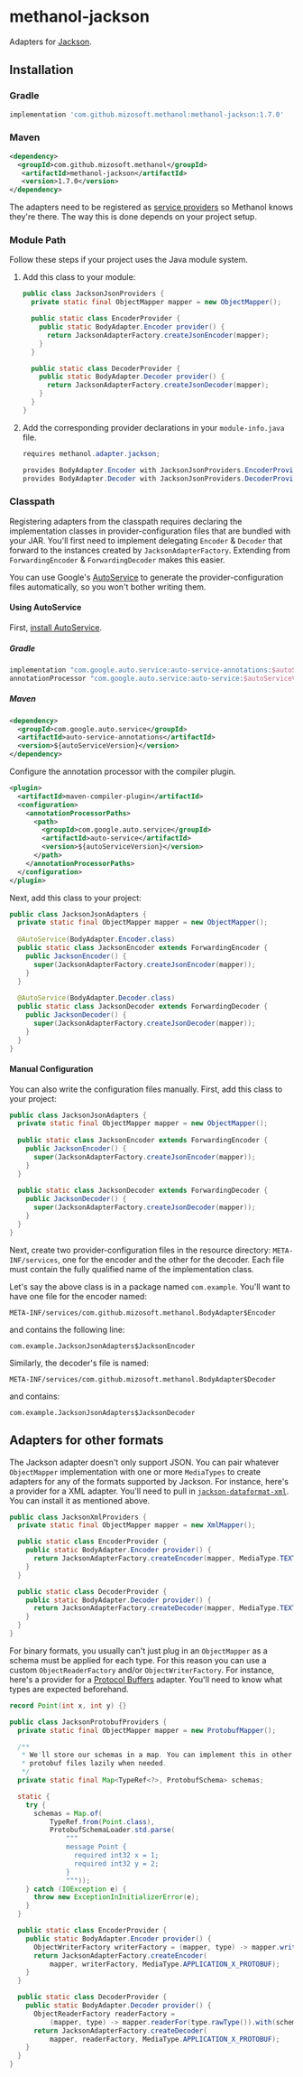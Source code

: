 # methanol-jackson

Adapters for [Jackson][jackson].

## Installation

### Gradle

```gradle
implementation 'com.github.mizosoft.methanol:methanol-jackson:1.7.0'
```

### Maven

```xml
<dependency>
  <groupId>com.github.mizosoft.methanol</groupId>
   <artifactId>methanol-jackson</artifactId>
   <version>1.7.0</version>
</dependency>
```

The adapters need to be registered as [service providers][serviceloader_javadoc] so Methanol knows they're there.
The way this is done depends on your project setup.

### Module Path

Follow these steps if your project uses the Java module system.

1. Add this class to your module:

    ```java
    public class JacksonJsonProviders {
      private static final ObjectMapper mapper = new ObjectMapper();
   
      public static class EncoderProvider {
        public static BodyAdapter.Encoder provider() {
          return JacksonAdapterFactory.createJsonEncoder(mapper);
        }
      }
   
      public static class DecoderProvider {
        public static BodyAdapter.Decoder provider() {
          return JacksonAdapterFactory.createJsonDecoder(mapper);
        }
      }
    }
    ```

2. Add the corresponding provider declarations in your `module-info.java` file.

    ```java
    requires methanol.adapter.jackson;
   
    provides BodyAdapter.Encoder with JacksonJsonProviders.EncoderProvider;
    provides BodyAdapter.Decoder with JacksonJsonProviders.DecoderProvider;
    ```

### Classpath

Registering adapters from the classpath requires declaring the implementation classes in provider-configuration
files that are bundled with your JAR. You'll first need to implement delegating `Encoder` & `Decoder`
that forward to the instances created by `JacksonAdapterFactory`. Extending from `ForwardingEncoder` &
`ForwardingDecoder` makes this easier.

You can use Google's [AutoService][autoservice] to generate the provider-configuration files automatically,
so you won't bother writing them.

#### Using AutoService

First, [install AutoService][autoservice_getting_started].

##### Gradle

```gradle
implementation "com.google.auto.service:auto-service-annotations:$autoServiceVersion"
annotationProcessor "com.google.auto.service:auto-service:$autoServiceVersion"
```

##### Maven

```xml
<dependency>
  <groupId>com.google.auto.service</groupId>
  <artifactId>auto-service-annotations</artifactId>
  <version>${autoServiceVersion}</version>
</dependency>
```

Configure the annotation processor with the compiler plugin.

```xml
<plugin>
  <artifactId>maven-compiler-plugin</artifactId>
  <configuration>
    <annotationProcessorPaths>
      <path>
        <groupId>com.google.auto.service</groupId>
        <artifactId>auto-service</artifactId>
        <version>${autoServiceVersion}</version>
      </path>
    </annotationProcessorPaths>
  </configuration>
</plugin>
```

Next, add this class to your project:

```java
public class JacksonJsonAdapters {
  private static final ObjectMapper mapper = new ObjectMapper();
  
  @AutoService(BodyAdapter.Encoder.class)
  public static class JacksonEncoder extends ForwardingEncoder {
    public JacksonEncoder() {
      super(JacksonAdapterFactory.createJsonEncoder(mapper));
    }
  }
  
  @AutoService(BodyAdapter.Decoder.class)
  public static class JacksonDecoder extends ForwardingDecoder {
    public JacksonDecoder() {
      super(JacksonAdapterFactory.createJsonDecoder(mapper));
    }
  }
}
```

#### Manual Configuration

You can also write the configuration files manually. First, add this class to your project:

```java
public class JacksonJsonAdapters {
  private static final ObjectMapper mapper = new ObjectMapper();
  
  public static class JacksonEncoder extends ForwardingEncoder {
    public JacksonEncoder() {
      super(JacksonAdapterFactory.createJsonEncoder(mapper));
    }
  }
  
  public static class JacksonDecoder extends ForwardingDecoder {
    public JacksonDecoder() {
      super(JacksonAdapterFactory.createJsonDecoder(mapper));
    }
  }
}
```

Next, create two provider-configuration files in the resource directory: `META-INF/services`,
one for the encoder and the other for the decoder. Each file must contain the fully qualified
name of the implementation class.

Let's say the above class is in a package named `com.example`. You'll want to have one file for the
encoder named:

```
META-INF/services/com.github.mizosoft.methanol.BodyAdapter$Encoder
```

and contains the following line:

```
com.example.JacksonJsonAdapters$JacksonEncoder
```

Similarly, the decoder's file is named:

```
META-INF/services/com.github.mizosoft.methanol.BodyAdapter$Decoder
```

and contains:

```
com.example.JacksonJsonAdapters$JacksonDecoder
```

## Adapters for other formats

The Jackson adapter doesn't only support JSON. You can pair whatever `ObjectMapper` implementation 
with one or more `MediaTypes` to create adapters for any of the formats supported by Jackson. For
instance, here's a provider for a XML adapter. You'll need to pull in [`jackson-dataformat-xml`](https://github.com/FasterXML/jackson-dataformat-xml). You can install it as mentioned above. 

```java
public class JacksonXmlProviders {
  private static final ObjectMapper mapper = new XmlMapper();

  public static class EncoderProvider {
    public static BodyAdapter.Encoder provider() {
      return JacksonAdapterFactory.createEncoder(mapper, MediaType.TEXT_XML);
    }
  }

  public static class DecoderProvider {
    public static BodyAdapter.Decoder provider() {
      return JacksonAdapterFactory.createDecoder(mapper, MediaType.TEXT_XML);
    }
  }
}
```

For binary formats, you usually can't just plug in an `ObjectMapper` as a schema must be applied for each type.
For this reason you can use a custom `ObjectReaderFactory` and/or `ObjectWriterFactory`. For instance, here's a provider for a
[Protocol Buffers](https://github.com/FasterXML/jackson-dataformats-binary/tree/2.14/protobuf) adapter.
You'll need to know what types are expected beforehand.

```java
record Point(int x, int y) {}

public class JacksonProtobufProviders {
  private static final ObjectMapper mapper = new ProtobufMapper();

  /**
   * We'll store our schemas in a map. You can implement this in other ways, like loading the
   * protobuf files lazily when needed.
   */
  private static final Map<TypeRef<?>, ProtobufSchema> schemas;

  static {
    try {
      schemas = Map.of(
          TypeRef.from(Point.class),
          ProtobufSchemaLoader.std.parse(
              """
              message Point {
                required int32 x = 1;
                required int32 y = 2;
              }
              """));
    } catch (IOException e) {
      throw new ExceptionInInitializerError(e);
    }
  }

  public static class EncoderProvider {
    public static BodyAdapter.Encoder provider() {
      ObjectWriterFactory writerFactory = (mapper, type) -> mapper.writer(schemas.get(type));
      return JacksonAdapterFactory.createEncoder(
          mapper, writerFactory, MediaType.APPLICATION_X_PROTOBUF);
    }
  }

  public static class DecoderProvider {
    public static BodyAdapter.Decoder provider() {
      ObjectReaderFactory readerFactory =
          (mapper, type) -> mapper.readerFor(type.rawType()).with(schemas.get(type));
      return JacksonAdapterFactory.createDecoder(
          mapper, readerFactory, MediaType.APPLICATION_X_PROTOBUF);
    }
  }
}
```

[jackson]: https://github.com/FasterXML/jackson
[autoservice]: https://github.com/google/auto/tree/master/service
[autoservice_getting_started]: https://github.com/google/auto/tree/master/service#getting-started
[serviceloader_javadoc]: https://docs.oracle.com/en/java/javase/11/docs/api/java.base/java/util/ServiceLoader.html
